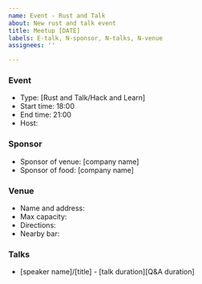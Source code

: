 ```yaml
---
name: Event - Rust and Talk
about: New rust and talk event
title: Meetup [DATE]
labels: E-talk, N-sponsor, N-talks, N-venue
assignees: ''

---
```


### Event
- Type: [Rust and Talk/Hack and Learn]
- Start time: 18:00
- End time: 21:00
- Host:

### Sponsor
- Sponsor of venue: [company name]
- Sponsor of food: [company name]

### Venue
- Name and address:
- Max capacity:
- Directions:
- Nearby bar:

### Talks
- [speaker name]/[title] - [talk duration][Q&A duration]
